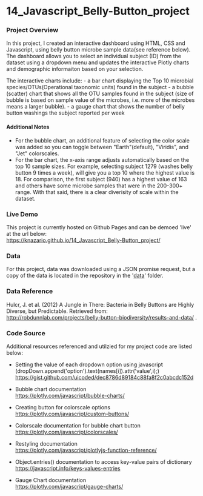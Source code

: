 # 14_Javascript_Belly-Button_project

### Project Overview
In this project, I created an interactive dashboard using HTML, CSS and Javascript, using belly button microbe sample data(see reference below). The dashboard allows you to select an individual subject (ID) from the dataset using a dropdown menu and updates the interactive Plotly charts and demographic informaiton based on your selection. 

The interactive charts include:
    - a bar chart displaying the Top 10 microbial species/OTUs(Operational taxonomic units) found in the subject
    - a bubble (scatter) chart that shows all the OTU samples found in the subject (size of bubble is based on sample value of the microbes, i.e. more of the microbes means a larger bubble). 
    - a gauge chart that shows the number of belly button washings the subject reported per week

#### Additional Notes
- For the bubble chart, an additional feature of selecting the color scale was added so you can toggle between "Earth"(default), "Viridis", and "Jet" colorscales. 
- For the bar chart, the x-axis range adjusts automatically based on the top 10 sample sizes. For example, selecting subject 1279 (washes belly button 9 times a week), will give you a top 10 where the highest value is 18. For comparison, the first subject (940) has a highest value of 163 and others have some microbe samples that were in the 200-300+ range. With that said, there is a clear diverisity of scale within the dataset. 

### Live Demo
This project is currently hosted on Github Pages and can be demoed 'live' at the url below:<br/>
https://knazario.github.io/14_Javascript_Belly-Button_project/

### Data
For this project, data was downloaded using a JSON promise request, but a copy of the data is located in the repository in the '[data](data/samples.json)' folder. 

### Data Reference
Hulcr, J. et al. (2012) A Jungle in There: Bacteria in Belly Buttons are Highly Diverse, but Predictable. Retrieved from: http://robdunnlab.com/projects/belly-button-biodiversity/results-and-data/ . 

### Code Source
Additional resources referenced and utilzied for my project code are listed below: 

- Setting the value of each dropdown option using javascript (dropDown.append('option').text(names[i]).attr('value',i);)<br/>
https://gist.github.com/uicoded/dec8786d89184c88fa8f2c0abcdc152d

- Bubble chart documentation<br/>
https://plotly.com/javascript/bubble-charts/

- Creating button for colorscale options<br/>
 https://plotly.com/javascript/custom-buttons/

- Colorscale documentation for bubble chart button<br/>
https://plotly.com/javascript/colorscales/

- Restyling documentation<br/>
https://plotly.com/javascript/plotlyjs-function-reference/

- Object.entries() documentation to access key-value pairs of dictionary<br/>
https://javascript.info/keys-values-entries

- Gauge Chart documentation<br/>
https://plotly.com/javascript/gauge-charts/
